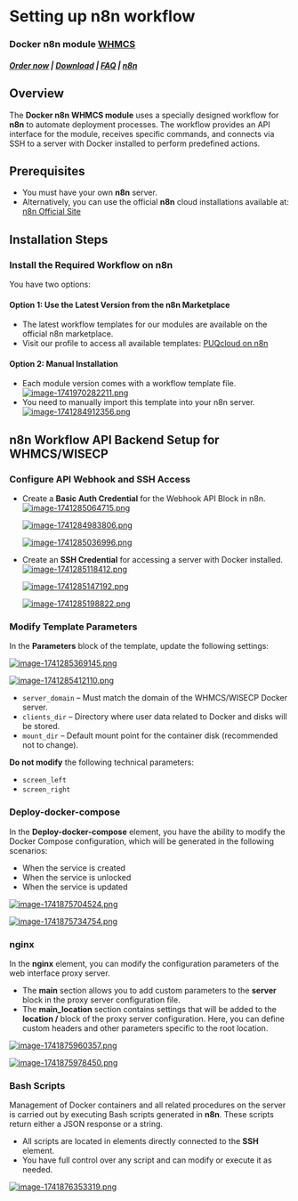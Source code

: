 # Setting up n8n workflow

### Docker n8n module **[WHMCS](https://puqcloud.com/link.php?id=77)** 

#####  [Order now](https://puqcloud.com/whmcs-module-docker-n8n.php) | [Download](https://download.puqcloud.com/WHMCS/servers/PUQ_WHMCS-Docker-n8n/) | [FAQ](https://faq.puqcloud.com/) | [n8n](https://puqcloud.com/link.php?id=117)

## Overview

The **Docker n8n WHMCS module** uses a specially designed workflow for **n8n** to automate deployment processes. The workflow provides an API interface for the module, receives specific commands, and connects via SSH to a server with Docker installed to perform predefined actions.

## Prerequisites

- You must have your own **n8n** server.
- Alternatively, you can use the official **n8n** cloud installations available at: [n8n Official Site](https://n8n.partnerlinks.io/o692v7cg297k)

## Installation Steps

### Install the Required Workflow on n8n

You have two options:

#### **Option 1: Use the Latest Version from the n8n Marketplace**

- The latest workflow templates for our modules are available on the official n8n marketplace.
- Visit our profile to access all available templates: [PUQcloud on n8n](https://n8n.io/creators/puqcloud/)

#### **Option 2: Manual Installation**

- Each module version comes with a workflow template file.  
    [![image-1741970282211.png](https://doc.puq.info/uploads/images/gallery/2025-03/scaled-1680-/image-1741970282211.png)](https://doc.puq.info/uploads/images/gallery/2025-03/image-1741970282211.png)
- You need to manually import this template into your n8n server.  
    [![image-1741284912356.png](https://doc.puq.info/uploads/images/gallery/2025-03/scaled-1680-/image-1741284912356.png)](https://doc.puq.info/uploads/images/gallery/2025-03/image-1741284912356.png)

## n8n Workflow API Backend Setup for WHMCS/WISECP

### Configure API Webhook and SSH Access

- Create a **Basic Auth Credential** for the Webhook API Block in n8n.  
    [![image-1741285064715.png](https://doc.puq.info/uploads/images/gallery/2025-03/scaled-1680-/image-1741285064715.png)](https://doc.puq.info/uploads/images/gallery/2025-03/image-1741285064715.png)
    
    [![image-1741284983806.png](https://doc.puq.info/uploads/images/gallery/2025-03/scaled-1680-/image-1741284983806.png)](https://doc.puq.info/uploads/images/gallery/2025-03/image-1741284983806.png)
    
    [![image-1741285036996.png](https://doc.puq.info/uploads/images/gallery/2025-03/scaled-1680-/image-1741285036996.png)](https://doc.puq.info/uploads/images/gallery/2025-03/image-1741285036996.png)
- Create an **SSH Credential** for accessing a server with Docker installed.  
    [![image-1741285118412.png](https://doc.puq.info/uploads/images/gallery/2025-03/scaled-1680-/image-1741285118412.png)](https://doc.puq.info/uploads/images/gallery/2025-03/image-1741285118412.png)
    
    [![image-1741285147192.png](https://doc.puq.info/uploads/images/gallery/2025-03/scaled-1680-/image-1741285147192.png)](https://doc.puq.info/uploads/images/gallery/2025-03/image-1741285147192.png)
    
    [![image-1741285198822.png](https://doc.puq.info/uploads/images/gallery/2025-03/scaled-1680-/image-1741285198822.png)](https://doc.puq.info/uploads/images/gallery/2025-03/image-1741285198822.png)

### Modify Template Parameters

In the **Parameters** block of the template, update the following settings:

[![image-1741285369145.png](https://doc.puq.info/uploads/images/gallery/2025-03/scaled-1680-/image-1741285369145.png)](https://doc.puq.info/uploads/images/gallery/2025-03/image-1741285369145.png)

[![image-1741285412110.png](https://doc.puq.info/uploads/images/gallery/2025-03/scaled-1680-/image-1741285412110.png)](https://doc.puq.info/uploads/images/gallery/2025-03/image-1741285412110.png)

- `server_domain` – Must match the domain of the WHMCS/WISECP Docker server.
- `clients_dir` – Directory where user data related to Docker and disks will be stored.
- `mount_dir` – Default mount point for the container disk (recommended not to change).

**Do not modify** the following technical parameters:

- `screen_left`
- `screen_right`

### **Deploy-docker-compose**

In the **Deploy-docker-compose** element, you have the ability to modify the Docker Compose configuration, which will be generated in the following scenarios:

- When the service is created
- When the service is unlocked
- When the service is updated

[![image-1741875704524.png](https://doc.puq.info/uploads/images/gallery/2025-03/scaled-1680-/image-1741875704524.png)](https://doc.puq.info/uploads/images/gallery/2025-03/image-1741875704524.png)

[![image-1741875734754.png](https://doc.puq.info/uploads/images/gallery/2025-03/scaled-1680-/image-1741875734754.png)](https://doc.puq.info/uploads/images/gallery/2025-03/image-1741875734754.png)

### **nginx**

In the **nginx** element, you can modify the configuration parameters of the web interface proxy server.

- The **main** section allows you to add custom parameters to the **server** block in the proxy server configuration file.
- The **main\_location** section contains settings that will be added to the **location /** block of the proxy server configuration. Here, you can define custom headers and other parameters specific to the root location.

[![image-1741875960357.png](https://doc.puq.info/uploads/images/gallery/2025-03/scaled-1680-/image-1741875960357.png)](https://doc.puq.info/uploads/images/gallery/2025-03/image-1741875960357.png)

[![image-1741875978450.png](https://doc.puq.info/uploads/images/gallery/2025-03/scaled-1680-/image-1741875978450.png)](https://doc.puq.info/uploads/images/gallery/2025-03/image-1741875978450.png)

### **Bash Scripts**

Management of Docker containers and all related procedures on the server is carried out by executing Bash scripts generated in **n8n**. These scripts return either a JSON response or a string.

- All scripts are located in elements directly connected to the **SSH** element.
- You have full control over any script and can modify or execute it as needed.

[![image-1741876353319.png](https://doc.puq.info/uploads/images/gallery/2025-03/scaled-1680-/image-1741876353319.png)](https://doc.puq.info/uploads/images/gallery/2025-03/image-1741876353319.png)